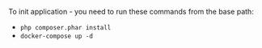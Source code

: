To init application - you need to run these commands from the base path:
- ```php composer.phar install```
- ```docker-compose up -d```
